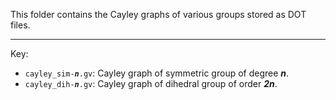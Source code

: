 This folder contains the Cayley graphs of various groups stored as DOT files.

---

Key:

- <code>cayley_sim-<i><b>n</b></i>.gv</code>: Cayley graph of symmetric group of degree ***n***.
- <code>cayley_dih-<i><b>n</b></i>.gv</code>: Cayley graph of dihedral group of order ***2n***.
